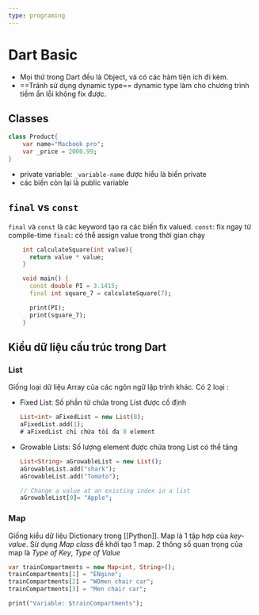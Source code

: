 ```yaml
---
type: programing 
---
```

# Dart Basic
- Mọi thứ trong Dart đều là Object, và có các hàm tiện ích đi kèm.
- ==Tránh sử dụng dynamic type== dynamic type làm cho chương trình tiềm ẩn lỗi không fix được.
## Classes
```dart
class Product{
 	var name="Macbook pro";
	var _price = 2000.99;
}
```
- private variable: `_variable-name` được hiểu là biến private
- các biến còn lại là public variable
## `final` vs `const`
`final` và `const` là các keyword tạo ra các biến fix valued. 
`const`: fix ngay từ compile-time
`final`:  có thể assign value trong thời gian chạy
```dart
	int calculateSquare(int value){
	  return value * value;
	}

	void main() {
	  const double PI = 3.1415;
	  final int square_7 = calculateSquare(7);

	  print(PI);
	  print(square_7);
	}
```

## Kiểu dữ liệu cấu trúc trong Dart
### List
Giống loại dữ liệu Array của các ngôn ngữ lập trình khác. Có 2 loại : 
- Fixed List: Số phần từ chứa trong List được cố định
	```dart
	List<int> aFixedList = new List(8);
	aFixedList.add(1);
	# aFixedList chỉ chứa tối đa 8 element
	```
- Growable Lists: Số lượng element được chứa trong List có thể tăng
	```dart
	List<String> aGrowableList = new List();
	aGrowableList.add("shark");
	aGrowableList.add("Tomato");
	
	// Change a value at an existing index in a list
	aGrowableList[0]= "Apple";
	```

### Map
Giống kiểu dữ liệu Dictionary trong [[Python]]. Map là 1 tập hợp của _key-value_. Sừ dụng _Map class_ để khởi tạo 1 map. 2 thông số quan trọng của map là _Type of Key_, _Type of Value_
```dart
var trainCompartments = new Map<int, String>();
trainCompartments[1] = "ENgine";
trainCompartments[2] = "WOmen chair car";
trainCompartments[3] = "Men chair car";

print("Variable: $trainCompartments");

```

